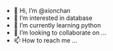 - 👋 Hi, I’m @xionchan
- 👀 I’m interested in database
- 🌱 I’m currently learning python
- 💞️ I’m looking to collaborate on ...
- 📫 How to reach me ...

<!---
xionchan/xionchan is a ✨ special ✨ repository because its `README.md` (this file) appears on your GitHub profile.
You can click the Preview link to take a look at your changes.
--->
